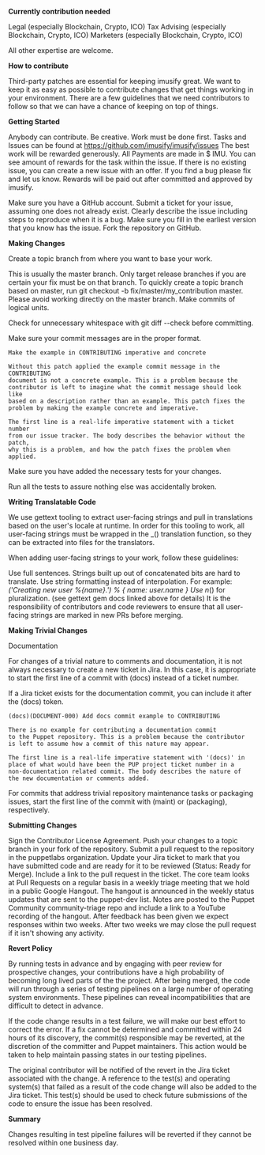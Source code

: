 

**Currently contribution needed**

Legal (especially Blockchain, Crypto, ICO)
Tax Advising (especially Blockchain, Crypto, ICO)
Marketers (especially Blockchain, Crypto, ICO)

All other expertise are welcome. 


**How to contribute**

Third-party patches are essential for keeping imusify great. We want to keep it as easy as possible to contribute changes that get things working in your environment. There are a few guidelines that we need contributors to follow so that we can have a chance of keeping on top of things.


**Getting Started**

Anybody can contribute. Be creative. Work must be done first. 
Tasks and Issues can be found at https://github.com/imusify/imusify/issues
The best work will be rewarded generously. 
All Payments are made in $ IMU. You can see amount of rewards for the task within the issue. If there is no existing issue, you can create a new issue with an offer. 
If you find a bug please fix and let us know. 
Rewards will be paid out after committed and approved by imusify.


Make sure you have a GitHub account.
Submit a ticket for your issue, assuming one does not already exist.
Clearly describe the issue including steps to reproduce when it is a bug.
Make sure you fill in the earliest version that you know has the issue.
Fork the repository on GitHub.


**Making Changes**

Create a topic branch from where you want to base your work.

This is usually the master branch.
Only target release branches if you are certain your fix must be on that branch.
To quickly create a topic branch based on master, run git checkout -b fix/master/my_contribution master. Please avoid working directly on the master branch.
Make commits of logical units.

Check for unnecessary whitespace with git diff --check before committing.

Make sure your commit messages are in the proper format. 

    Make the example in CONTRIBUTING imperative and concrete

    Without this patch applied the example commit message in the CONTRIBUTING
    document is not a concrete example. This is a problem because the
    contributor is left to imagine what the commit message should look like
    based on a description rather than an example. This patch fixes the
    problem by making the example concrete and imperative.

    The first line is a real-life imperative statement with a ticket number
    from our issue tracker. The body describes the behavior without the patch,
    why this is a problem, and how the patch fixes the problem when applied.
    
Make sure you have added the necessary tests for your changes.

Run all the tests to assure nothing else was accidentally broken.


**Writing Translatable Code**

We use gettext tooling to extract user-facing strings and pull in translations based on the user's locale at runtime. In order for this tooling to work, all user-facing strings must be wrapped in the _() translation function, so they can be extracted into files for the translators.

When adding user-facing strings to your work, follow these guidelines:

Use full sentences. Strings built up out of concatenated bits are hard to translate.
Use string formatting instead of interpolation. For example: _('Creating new user %{name}.') % { name: user.name }
Use n_() for pluralization. (see gettext gem docs linked above for details)
It is the responsibility of contributors and code reviewers to ensure that all user-facing strings are marked in new PRs before merging.


**Making Trivial Changes**

Documentation

For changes of a trivial nature to comments and documentation, it is not always necessary to create a new ticket in Jira. In this case, it is appropriate to start the first line of a commit with (docs) instead of a ticket number.

If a Jira ticket exists for the documentation commit, you can include it after the (docs) token.

    (docs)(DOCUMENT-000) Add docs commit example to CONTRIBUTING

    There is no example for contributing a documentation commit
    to the Puppet repository. This is a problem because the contributor
    is left to assume how a commit of this nature may appear.

    The first line is a real-life imperative statement with '(docs)' in
    place of what would have been the PUP project ticket number in a
    non-documentation related commit. The body describes the nature of
    the new documentation or comments added.
    
For commits that address trivial repository maintenance tasks or packaging issues, start the first line of the commit with (maint) or (packaging), respectively.


**Submitting Changes**

Sign the Contributor License Agreement.
Push your changes to a topic branch in your fork of the repository.
Submit a pull request to the repository in the puppetlabs organization.
Update your Jira ticket to mark that you have submitted code and are ready for it to be reviewed (Status: Ready for Merge).
Include a link to the pull request in the ticket.
The core team looks at Pull Requests on a regular basis in a weekly triage meeting that we hold in a public Google Hangout. The hangout is announced in the weekly status updates that are sent to the puppet-dev list. Notes are posted to the Puppet Community community-triage repo and include a link to a YouTube recording of the hangout.
After feedback has been given we expect responses within two weeks. After two weeks we may close the pull request if it isn't showing any activity.


**Revert Policy**

By running tests in advance and by engaging with peer review for prospective changes, your contributions have a high probability of becoming long lived parts of the the project. After being merged, the code will run through a series of testing pipelines on a large number of operating system environments. These pipelines can reveal incompatibilities that are difficult to detect in advance.

If the code change results in a test failure, we will make our best effort to correct the error. If a fix cannot be determined and committed within 24 hours of its discovery, the commit(s) responsible may be reverted, at the discretion of the committer and Puppet maintainers. This action would be taken to help maintain passing states in our testing pipelines.

The original contributor will be notified of the revert in the Jira ticket associated with the change. A reference to the test(s) and operating system(s) that failed as a result of the code change will also be added to the Jira ticket. This test(s) should be used to check future submissions of the code to ensure the issue has been resolved.


**Summary**

Changes resulting in test pipeline failures will be reverted if they cannot be resolved within one business day.
